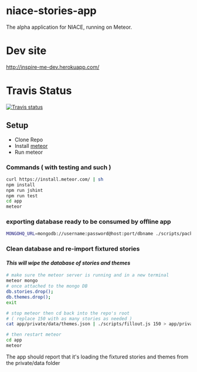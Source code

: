 niace-stories-app
=================

The alpha application for NIACE, running on Meteor.

# Dev site

http://inspire-me-dev.herokuapp.com/

# Travis Status
[![Travis status](https://travis-ci.org/Heydon/niace-stories-app.svg)](https://travis-ci.org/Heydon/niace-stories-app)

## Setup

- Clone Repo
- Install [meteor](https://www.meteor.com/)
- Run meteor

### Commands ( with testing and such )
```bash
curl https://install.meteor.com/ | sh
npm install
npm run jshint
npm run test
cd app
meteor
```

### exporting database ready to be consumed by offline app
```bash
MONGOHQ_URL=mongodb://username:password@host:port/dbname ./scripts/packageOfflineDatabase.js
```

### Clean database and re-import fixtured stories
#### ***This will wipe the database of stories and themes***

```bash
# make sure the meteor server is running and in a new terminal
meteor mongo
# once attached to the mongo DB
db.stories.drop();
db.themes.drop();
exit

# stop meteor then cd back into the repo's root
# ( replace 150 with as many stories as needed )
cat app/private/data/themes.json | ./scripts/fillout.js 150 > app/private/data/stories.json

# then restart meteor
cd app
meteor
```

The app should report that it's loading the fixtured stories and themes from the private/data folder
